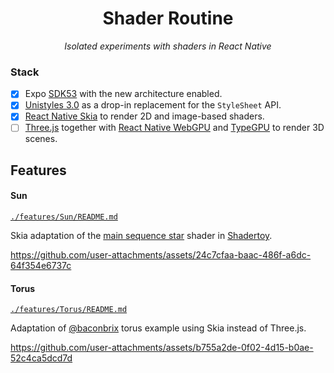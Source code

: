 <h1 align="center">Shader Routine</h1>
<p align="center"><i>Isolated experiments with shaders in React Native</i></p>

### Stack

- [x] Expo [SDK53](https://expo.dev/changelog/sdk-53-beta) with the new architecture enabled.
- [x] [Unistyles 3.0](https://www.unistyl.es/v3/start/introduction) as a drop-in replacement for the `StyleSheet` API.
- [x] [React Native Skia](https://shopify.github.io/react-native-skia/) to render 2D and image-based shaders.
- [ ] [Three.js]() together with [React Native WebGPU](https://github.com/wcandillon/react-native-webgpu) and [TypeGPU](https://docs.swmansion.com/TypeGPU/integration/react-native/) to render 3D scenes.

## Features

#### Sun

[`./features/Sun/README.md`](./features/Sun/)

Skia adaptation of the [main sequence star](https://www.shadertoy.com/view/4dXGR4) shader in [Shadertoy](https://www.shadertoy.com/).

https://github.com/user-attachments/assets/24c7cfaa-baac-486f-a6dc-64f354e6737c

#### Torus

[`./features/Torus/README.md`](./features/Torus/)

Adaptation of [@baconbrix](https://x.com/baconbrix/status/1924919835420504339) torus example using Skia instead of Three.js.

https://github.com/user-attachments/assets/b755a2de-0f02-4d15-b0ae-52c4ca5dcd7d
